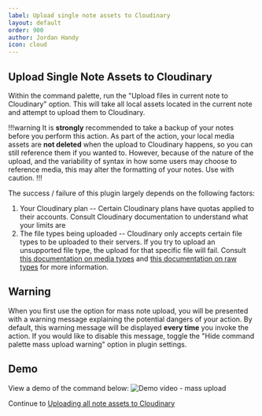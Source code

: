 ```yaml
---
label: Upload single note assets to Cloudinary
layout: default
order: 900
author: Jordan Handy
icon: cloud
---
```

## Upload Single Note Assets to Cloudinary

Within the command palette, run the "Upload files in current note to Cloudinary" option.  This will take all local assets located in the current note and attempt to upload them to Cloudinary.

!!!warning
It is **strongly** recommended to take a backup of your notes before you perform this action.
As part of the action, your local media assets are **not deleted** when the upload to Cloudinary happens, so you can still reference them if you wanted to.  However, because of the nature of the upload, and the variability of syntax in how some users may choose to reference media, this may alter the formatting of your notes.  Use with caution.
!!!

The success / failure of this plugin largely depends on the following factors:
1. Your Cloudinary plan -- Certain Cloudinary plans have quotas applied to their accounts.  Consult Cloudinary documentation to understand what your limits are
2. The file types being uploaded -- Cloudinary only accepts certain file types to be uploaded to their servers.  If you try to upload an unsupported file type, the upload for that specific file will fail.  Consult [this documentation on media types](https://support.cloudinary.com/hc/en-us/articles/202520642-What-type-of-image-video-and-audio-formats-do-you-support) and [this documentation on raw types](https://support.cloudinary.com/hc/en-us/articles/202520572-Using-Cloudinary-for-files-other-than-images-and-videos) for more information.

## Warning
When you first use the option for mass note upload, you will be presented with a warning message explaining the potential dangers of your action.  By default, this warning message will be displayed **every time** you invoke the action.  If you would like to disable this message, toggle the "Hide command palette mass upload warning" option in plugin settings.
## Demo
View a demo of the command below:
![Demo video - mass upload](https://res.cloudinary.com/dakfccuv5/image/upload/v1718193166/yfxk7wr5pniro52cs2fi.gif)

Continue to [Uploading all note assets to Cloudinary](upload-all-notes-cloudinary.md)